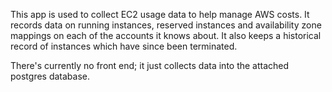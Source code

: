 This app is used to collect EC2 usage data to help manage AWS costs.  It
records data on running instances, reserved instances and availability zone
mappings on each of the accounts it knows about.  It also keeps a historical
record of instances which have since been terminated.

There's currently no front end; it just collects data into the attached
postgres database.
